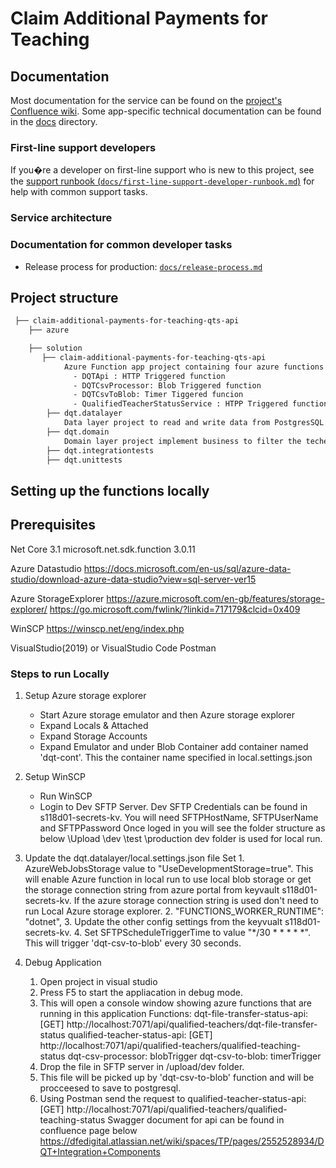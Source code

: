 # Claim Additional Payments for Teaching

## Documentation

Most documentation for the service can be found on the
[project's Confluence wiki](https://dfedigital.atlassian.net/wiki/spaces/TP/pages/2467004479/ECP+DQT+Integration+Useful+Links).
Some app-specific technical documentation can be found in the [docs](docs)
directory.

### First-line support developers

If you�re a developer on first-line support who is new to this project, see the
[support runbook (`docs/first-line-support-developer-runbook.md`)](docs/first-line-support-developer-runbook.md)
for help with common support tasks.

### Service architecture

### Documentation for common developer tasks

- Release process for production:
  [`docs/release-process.md`](docs/release-process.md)


## Project structure

```bash
 ├── claim-additional-payments-for-teaching-qts-api
    ├── azure

    ├── solution
       ├── claim-additional-payments-for-teaching-qts-api
            Azure Function app project containing four azure functions
              - DQTApi : HTTP Triggered function
              - DQTCsvProcessor: Blob Triggered function
              - DQTCsvToBlob: Timer Tiggered funcion
              - QualifiedTeacherStatusService : HTPP Triggered function
        ├── dqt.datalayer
            Data layer project to read and write data from PostgresSQL
        ├── dqt.domain
            Domain layer project implement business to filter the techer qualification records by TRN number
        ├── dqt.integrationtests
        ├── dqt.unittests
```

## Setting up the functions locally


## Prerequisites
  Net Core 3.1 microsoft.net.sdk.function 3.0.11

 Azure Datastudio 
   https://docs.microsoft.com/en-us/sql/azure-data-studio/download-azure-data-studio?view=sql-server-ver15

 Azure StorageExplorer
  https://azure.microsoft.com/en-gb/features/storage-explorer/
  https://go.microsoft.com/fwlink/?linkid=717179&clcid=0x409

 WinSCP
 https://winscp.net/eng/index.php

 VisualStudio(2019) or VisualStudio Code
 Postman

### Steps to run Locally

1. Setup Azure storage explorer
     - Start Azure storage emulator and then Azure storage explorer
     - Expand Locals & Attached 
     - Expand Storage Accounts
     - Expand Emulator and under Blob Container add container named 'dqt-cont'. This the container name specified in local.settings.json

2. Setup WinSCP
     - Run WinSCP
     - Login to Dev SFTP Server.
       Dev SFTP Credentials can be found in s118d01-secrets-kv. You will need SFTPHostName, SFTPUserName and SFTPPassword
       Once loged in you will see the folder structure as below
           \Upload
                \dev
                \test
                \production
     dev folder is used for local run.
            
3. Update the dqt.datalayer/local.settings.json file
   Set 
        1. AzureWebJobsStorage  value to "UseDevelopmentStorage=true". This will enable Azure function in local run to use local blob storage
           or get the storage connection string from azure portal from keyvault s118d01-secrets-kv. If the azure storage connection string is used
           don't need to run Local Azure storage explorer.
        2. "FUNCTIONS_WORKER_RUNTIME": "dotnet",
        3. Update the other config settings from the keyvualt s118d01-secrets-kv.
        4. Set SFTPScheduleTriggerTime to value "*/30 * * * * *". This will trigger 'dqt-csv-to-blob' every 30 seconds.

4. Debug Application
   1. Open project in visual studio 
   2. Press F5 to start the appliacation in debug mode.
   3. This will open a console window showing azure functions that are running in this application
      Functions:
        dqt-file-transfer-status-api: [GET] http://localhost:7071/api/qualified-teachers/dqt-file-transfer-status
        qualified-teacher-status-api: [GET] http://localhost:7071/api/qualified-teachers/qualified-teaching-status
        dqt-csv-processor: blobTrigger
        dqt-csv-to-blob: timerTrigger
   4. Drop the file in SFTP server in /upload/dev folder.
   5. This file will be picked up by 'dqt-csv-to-blob' function and will be procceesed to save to postgresql.
   4. Using Postman send the request to 
      qualified-teacher-status-api: [GET] http://localhost:7071/api/qualified-teachers/qualified-teaching-status
      Swagger document for api can be found in confluence page below
      https://dfedigital.atlassian.net/wiki/spaces/TP/pages/2552528934/DQT+Integration+Components